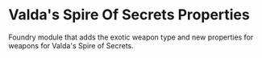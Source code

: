 # Valda's Spire Of Secrets Properties

Foundry module that adds the exotic weapon type and new properties for weapons for Valda's Spire of Secrets.
